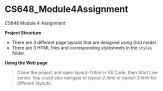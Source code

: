 # CS648_Module4Assignment
CS648 Module 4 Assignment

**Project Structure**

   * There are 3 different page layouts that are designed using Grid model
   * There are 3 HTML files and corresponding stylesheets in the `styles` folder.
   
**Using the Web page**

   > Clone the project and open _layout-1.html_ in VS Code, then Start Live server.
   > You could also navigate to _layout-2.html_ or _layout-3.html_ for different layouts.

